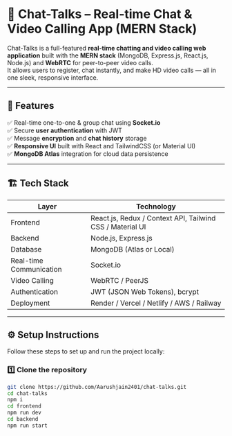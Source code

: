 # 💬 Chat-Talks – Real-time Chat & Video Calling App (MERN Stack)

Chat-Talks is a full-featured **real-time chatting and video calling web application** built with the **MERN stack** (MongoDB, Express.js, React.js, Node.js) and **WebRTC** for peer-to-peer video calls.  
It allows users to register, chat instantly, and make HD video calls — all in one sleek, responsive interface.

---

## 🚀 Features

✅ Real-time one-to-one & group chat using **Socket.io**  
✅ Secure **user authentication** with JWT  
✅ Message **encryption** and **chat history** storage  
✅ **Responsive UI** built with React and TailwindCSS (or Material UI)  
✅ **MongoDB Atlas** integration for cloud data persistence  

---

## 🏗️ Tech Stack

| Layer | Technology |
|-------|-------------|
| Frontend | React.js, Redux / Context API, Tailwind CSS / Material UI |
| Backend | Node.js, Express.js |
| Database | MongoDB (Atlas or Local) |
| Real-time Communication | Socket.io |
| Video Calling | WebRTC / PeerJS |
| Authentication | JWT (JSON Web Tokens), bcrypt |
| Deployment | Render / Vercel / Netlify / AWS / Railway |

---

## ⚙️ Setup Instructions

Follow these steps to set up and run the project locally:

### 1️⃣ Clone the repository

```bash
git clone https://github.com/Aarushjain2401/chat-talks.git
cd chat-talks
npm i
cd frontend 
npm run dev
cd backend 
npm run start
